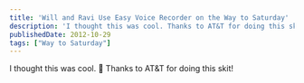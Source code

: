 ```yaml
---
title: 'Will and Ravi Use Easy Voice Recorder on the Way to Saturday'
description: 'I thought this was cool. Thanks to AT&T for doing this skit!'
publishedDate: 2012-10-29
tags: ["Way to Saturday"]
---
```


I thought this was cool. 🙂 Thanks to AT&T for doing this skit!